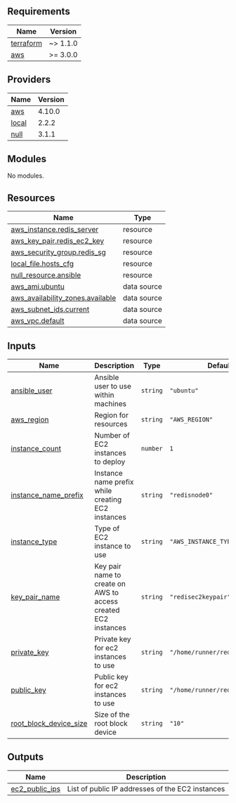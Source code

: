 <!-- BEGINNING OF PRE-COMMIT-TERRAFORM DOCS HOOK -->
<!-- BEGIN_TF_DOCS -->
## Requirements

| Name | Version |
|------|---------|
| <a name="requirement_terraform"></a> [terraform](#requirement\_terraform) | ~> 1.1.0 |
| <a name="requirement_aws"></a> [aws](#requirement\_aws) | >= 3.0.0 |

## Providers

| Name | Version |
|------|---------|
| <a name="provider_aws"></a> [aws](#provider\_aws) | 4.10.0 |
| <a name="provider_local"></a> [local](#provider\_local) | 2.2.2 |
| <a name="provider_null"></a> [null](#provider\_null) | 3.1.1 |

## Modules

No modules.

## Resources

| Name | Type |
|------|------|
| [aws_instance.redis_server](https://registry.terraform.io/providers/hashicorp/aws/latest/docs/resources/instance) | resource |
| [aws_key_pair.redis_ec2_key](https://registry.terraform.io/providers/hashicorp/aws/latest/docs/resources/key_pair) | resource |
| [aws_security_group.redis_sg](https://registry.terraform.io/providers/hashicorp/aws/latest/docs/resources/security_group) | resource |
| [local_file.hosts_cfg](https://registry.terraform.io/providers/hashicorp/local/latest/docs/resources/file) | resource |
| [null_resource.ansible](https://registry.terraform.io/providers/hashicorp/null/latest/docs/resources/resource) | resource |
| [aws_ami.ubuntu](https://registry.terraform.io/providers/hashicorp/aws/latest/docs/data-sources/ami) | data source |
| [aws_availability_zones.available](https://registry.terraform.io/providers/hashicorp/aws/latest/docs/data-sources/availability_zones) | data source |
| [aws_subnet_ids.current](https://registry.terraform.io/providers/hashicorp/aws/latest/docs/data-sources/subnet_ids) | data source |
| [aws_vpc.default](https://registry.terraform.io/providers/hashicorp/aws/latest/docs/data-sources/vpc) | data source |

## Inputs

| Name | Description | Type | Default | Required |
|------|-------------|------|---------|:--------:|
| <a name="input_ansible_user"></a> [ansible\_user](#input\_ansible\_user) | Ansible user to use within machines | `string` | `"ubuntu"` | no |
| <a name="input_aws_region"></a> [aws\_region](#input\_aws\_region) | Region for resources | `string` | `"AWS_REGION"` | no |
| <a name="input_instance_count"></a> [instance\_count](#input\_instance\_count) | Number of EC2 instances to deploy | `number` | `1` | no |
| <a name="input_instance_name_prefix"></a> [instance\_name\_prefix](#input\_instance\_name\_prefix) | Instance name prefix while creating EC2 instances | `string` | `"redisnode0"` | no |
| <a name="input_instance_type"></a> [instance\_type](#input\_instance\_type) | Type of EC2 instance to use | `string` | `"AWS_INSTANCE_TYPE"` | no |
| <a name="input_key_pair_name"></a> [key\_pair\_name](#input\_key\_pair\_name) | Key pair name to create on AWS to access created EC2 instances | `string` | `"redisec2keypair"` | no |
| <a name="input_private_key"></a> [private\_key](#input\_private\_key) | Private key for ec2 instances to use | `string` | `"/home/runner/redis_ec2.pem"` | no |
| <a name="input_public_key"></a> [public\_key](#input\_public\_key) | Public key for ec2 instances to use | `string` | `"/home/runner/redis_ec2.pub"` | no |
| <a name="input_root_block_device_size"></a> [root\_block\_device\_size](#input\_root\_block\_device\_size) | Size of the root block device | `string` | `"10"` | no |

## Outputs

| Name | Description |
|------|-------------|
| <a name="output_ec2_public_ips"></a> [ec2\_public\_ips](#output\_ec2\_public\_ips) | List of public IP addresses of the EC2 instances |
<!-- END_TF_DOCS -->
<!-- END OF PRE-COMMIT-TERRAFORM DOCS HOOK -->